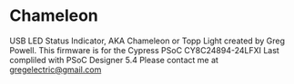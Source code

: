 Chameleon
=========

USB LED Status Indicator, AKA Chameleon or Topp Light created by Greg Powell.
This firmware is for the Cypress PSoC CY8C24894-24LFXI
Last compliled with PSoC Designer 5.4
Please contact me at gregelectric@gmail.com
